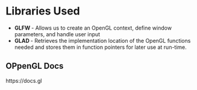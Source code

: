 <h1> Libraries Used </h1>

<ul> 
  <li> <b> GLFW </b> - Allows us to create an OpenGL context, define window parameters, and handle user input </li>
  
  <li> <b> GLAD </b> - Retrieves the implementation location of the OpenGL functions needed and stores them in function pointers for later use at run-time.</li>

</ul>

<h2> OPpenGL Docs </h2>
https://docs.gl
